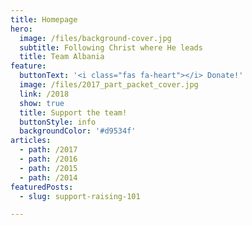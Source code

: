 ```yaml
---
title: Homepage
hero:
  image: /files/background-cover.jpg
  subtitle: Following Christ where He leads
  title: Team Albania
feature:
  buttonText: '<i class="fas fa-heart"></i> Donate!'
  image: /files/2017_part_packet_cover.jpg
  link: /2018
  show: true
  title: Support the team!
  buttonStyle: info
  backgroundColor: '#d9534f'
articles:
  - path: /2017
  - path: /2016
  - path: /2015
  - path: /2014
featuredPosts:
  - slug: support-raising-101

---
```


